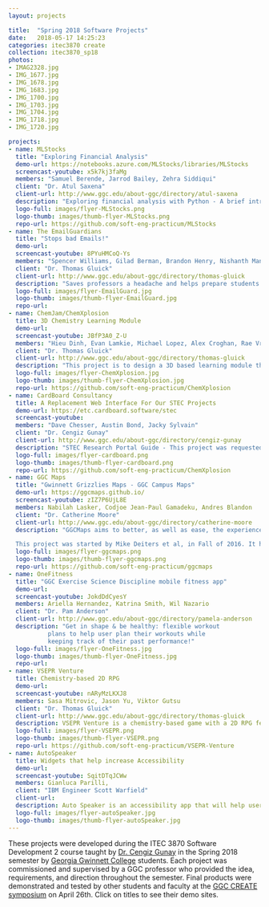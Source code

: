 ```yaml
---
layout: projects

title:  "Spring 2018 Software Projects"
date:   2018-05-17 14:25:23
categories: itec3870 create
collection: itec3870_sp18
photos:
- IMAG2328.jpg
- IMG_1677.jpg
- IMG_1678.jpg
- IMG_1683.jpg
- IMG_1700.jpg
- IMG_1703.jpg
- IMG_1704.jpg
- IMG_1718.jpg
- IMG_1720.jpg

projects:
- name: MLStocks
  title: "Exploring Financial Analysis"
  demo-url: https://notebooks.azure.com/MLStocks/libraries/MLStocks
  screencast-youtube: x5k7kj3faMg 
  members: "Samuel Berende, Jarrod Bailey, Zehra Siddiqui"
  client: "Dr. Atul Saxena"
  client-url: http://www.ggc.edu/about-ggc/directory/atul-saxena
  description: "Exploring financial analysis with Python - A brief introductory tutorial on stock market analysis."
  logo-full: images/flyer-MLStocks.png
  logo-thumb: images/thumb-flyer-MLStocks.png
  repo-url: https://github.com/soft-eng-practicum/MLStocks
- name: The EmailGuardians
  title: "Stops bad Emails!"
  demo-url:
  screencast-youtube: 8PYuHMCoQ-Ys
  members: "Spencer Williams, Gilad Berman, Brandon Henry, Nishanth Mangineni"
  client: "Dr. Thomas Gluick"
  client-url: http://www.ggc.edu/about-ggc/directory/thomas-gluick
  description: "Saves professors a headache and helps prepare students for the workforce."
  logo-full: images/flyer-EmailGuard.jpg
  logo-thumb: images/thumb-flyer-EmailGuard.jpg
  repo-url:
- name: ChemJam/ChemXplosion
  title: 3D Chemistry Learning Module
  demo-url:
  screencast-youtube: JBfP3A0_Z-U
  members: "Hieu Dinh, Evan Lamkie, Michael Lopez, Alex Croghan, Rae Vroman"
  client: "Dr. Thomas Gluick"
  client-url: http://www.ggc.edu/about-ggc/directory/thomas-gluick
  description: "This project is to design a 3D based learning module that will be both fun and educational for Chemistry students beginning to learn chemical reactions. This project was started in Fall 2017 in collobartion with GGC Professor Thomas Gluick as a way to provide an educational and entertaining game for Chemistry students."
  logo-full: images/flyer-ChemXplosion.jpg
  logo-thumb: images/thumb-flyer-ChemXplosion.jpg
  repo-url: https://github.com/soft-eng-practicum/ChemXplosion
- name: CardBoard Consultancy
  title: A Replacement Web Interface For Our STEC Projects
  demo-url: https://etc.cardboard.software/stec
  screencast-youtube: 
  members: "Dave Chesser, Austin Bond, Jacky Sylvain"
  client: "Dr. Cengiz Gunay"
  client-url: http://www.ggc.edu/about-ggc/directory/cengiz-gunay
  description: "STEC Research Portal Guide - This project was requested by Dr. Saum to create a more friendly interface to listings of the STEC research opportunities. Dr. Cengiz Günay is the one sponsoring the project with his Software Dev. II class."
  logo-full: images/flyer-cardboard.png
  logo-thumb: images/thumb-flyer-cardboard.png
  repo-url: https://github.com/soft-eng-practicum/ChemXplosion
- name: GGC Maps
  title: "Gwinnett Grizzlies Maps - GGC Campus Maps"
  demo-url: https://ggcmaps.github.io/
  screencast-youtube: zIZ7P6UjL8E
  members: Nabilah Lasker, Codjoe Jean-Paul Gamadeku, Andres Blandon
  client: "Dr. Catherine Moore"
  client-url: http://www.ggc.edu/about-ggc/directory/catherine-moore
  description: "GGCMaps aims to better, as well as ease, the experience of students at GGC when trying to find various locations across campus. It allows users to search rooms and have them be highlighted on an interactive map for easier meetups, less time wasted finding that one classroom for the first time, and easier navigation across campus for guests.

  This project was started by Mike Deiters et al, in Fall of 2016. It has since been picked up for continuation by David Rivera et al, to further develop its features, and fix bugs as our Software Development II project."
  logo-full: images/flyer-ggcmaps.png
  logo-thumb: images/thumb-flyer-ggcmaps.png
  repo-url: https://github.com/soft-eng-practicum/ggcmaps
- name: OneFitness
  title: "GGC Exercise Science Discipline mobile fitness app"
  demo-url:
  screencast-youtube: JokdDdCyesY
  members: Ariella Hernandez, Katrina Smith, Wil Nazario
  client: "Dr. Pam Anderson"
  client-url: http://www.ggc.edu/about-ggc/directory/pamela-anderson
  description: "Get in shape & be healthy: flexible workout 
  	       plans to help user plan their workouts while
	       keeping track of their past performance!"
  logo-full: images/flyer-OneFitness.jpg
  logo-thumb: images/thumb-flyer-OneFitness.jpg
  repo-url:
- name: VSEPR Venture
  title: Chemistry-based 2D RPG
  demo-url:
  screencast-youtube: nARyMzLKXJ8
  members: Sasa Mitrovic, Jason Yu, Viktor Gutsu
  client: "Dr. Thomas Gluick"
  client-url: http://www.ggc.edu/about-ggc/directory/thomas-gluick
  description: VSEPR Venture is a chemistry-based game with a 2D RPG feel to it. The game revolves around the VSEPR Theory and provides users with a unique way to practice what they've learned in their chemistry classes. This project was created using GameMaker Studio 2 and is written in GameMakers proprietary programming language called GameMaker Language (GML).
  logo-full: images/flyer-VSEPR.png
  logo-thumb: images/thumb-flyer-VSEPR.png
  repo-url: https://github.com/soft-eng-practicum/VSEPR-Venture
- name: AutoSpeaker
  title: Widgets that help increase Accessibility 
  demo-url:
  screencast-youtube: SqitDTqJCWw
  members: Gianluca Parilli, 
  client: "IBM Engineer Scott Warfield"
  client-url:
  description: Auto Speaker is an accessibility app that will help users turn their speaker phone on with a single click of a reize-able widget and or within the app. The application will also be able to automatically answer the phone calls of people that were previously marked as favorite within the phone's contacts application.
  logo-full: images/flyer-autoSpeaker.jpg
  logo-thumb: images/thumb-flyer-autoSpeaker.jpg
---
```


These projects were developed during the ITEC 3870 Software
Development 2 course taught by [Dr. Cengiz Gunay][gunay-ggc] in the
Spring 2018 semester by [Georgia Gwinnett College][ggc] students. Each
project was commissioned and supervised by a GGC professor who
provided the idea, requirements, and direction throughout the
semester. Final products were demonstrated and tested by other
students and faculty at the [GGC CREATE symposium][create] on April 26th. Click on
titles to see their demo sites.

  <!-- lightgallery -->
  <script src="https://code.jquery.com/jquery-2.2.4.min.js"></script>
  <script src="https://cdn.jsdelivr.net/lightgallery/1.3.7/js/lightgallery.min.js"></script>  
  <script src="https://cdn.jsdelivr.net/g/lg-zoom"></script>  

  <script type="text/javascript">
    $(document).ready(function() {
    $("body").lightGallery({
	zoom: true,
	selector: 'a#lightgallery',
	selectWithin: 'body'
    }); 
    });
  </script>

[ggc]:		http://www.ggc.edu
[gunay-ggc]: 	http://www.ggc.edu/about-ggc/directory/cengiz-gunay
[create]:	https://www.facebook.com/georgiagwinnett/photos/ms.c.eJxdz0EKADEMAsAflaYx0fz~;Ywt7KNTrIIqxo3IaRSkD4IornDFRV5uwX9HusMxUeQZ04Xm3FN6jHJmg0gXHRW3N4P~;0Ay4NMx8~-.bps.a.10153964573906447.1073741919.78573401446/10153964578831447/?type=3&theater
